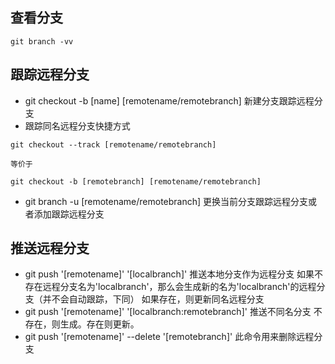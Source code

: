 ## 查看分支
    git branch -vv
## 跟踪远程分支
  * git checkout -b [name] [remotename/remotebranch] 新建分支跟踪远程分支
  *  跟踪同名远程分支快捷方式
  
    git checkout --track [remotename/remotebranch]
    
    等价于
    
    git checkout -b [remotebranch] [remotename/remotebranch]
    
  * git branch -u [remotename/remotebranch] 更换当前分支跟踪远程分支或者添加跟踪远程分支
## 推送远程分支
  * git push '[remotename]' '[localbranch]' 推送本地分支作为远程分支
    如果不存在远程分支名为'localbranch'，那么会生成新的名为'localbranch'的远程分支（并不会自动跟踪，下同）
    如果存在，则更新同名远程分支
  * git push '[remotename]' '[localbranch:remotebranch]' 推送不同名分支
    不存在，则生成。存在则更新。
  * git push '[remotename]' --delete '[remotebranch]'
    此命令用来删除远程分支
